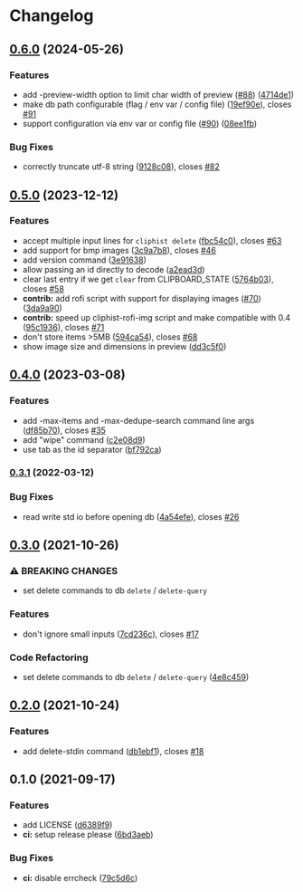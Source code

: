 # Changelog

## [0.6.0](https://www.github.com/sentriz/cliphist/compare/v0.5.0...v0.6.0) (2024-05-26)


### Features

* add -preview-width option to limit char width of preview  ([#88](https://www.github.com/sentriz/cliphist/issues/88)) ([4714de1](https://www.github.com/sentriz/cliphist/commit/4714de1cc6c58854a42199598b5e926f1fd50e4e))
* make db path configurable (flag / env var / config file) ([19ef90e](https://www.github.com/sentriz/cliphist/commit/19ef90ee35e6e3b27219d38ee43c82f52402431b)), closes [#91](https://www.github.com/sentriz/cliphist/issues/91)
* support configuration via env var or config file ([#90](https://www.github.com/sentriz/cliphist/issues/90)) ([08ee1fb](https://www.github.com/sentriz/cliphist/commit/08ee1fbe04610b01c0bd70fb9492f2338e1b9f4d))


### Bug Fixes

* correctly truncate utf-8 string ([9128c08](https://www.github.com/sentriz/cliphist/commit/9128c08fd4e24464ddcede6c5a0d32dabfc1ec09)), closes [#82](https://www.github.com/sentriz/cliphist/issues/82)

## [0.5.0](https://www.github.com/sentriz/cliphist/compare/v0.4.0...v0.5.0) (2023-12-12)


### Features

* accept multiple input lines for `cliphist delete` ([fbc54c0](https://www.github.com/sentriz/cliphist/commit/fbc54c0fe4c930cd24eb3c70134c3c3a1b3dcd2d)), closes [#63](https://www.github.com/sentriz/cliphist/issues/63)
* add support for bmp images ([3c9a7b8](https://www.github.com/sentriz/cliphist/commit/3c9a7b889e4eeed301e71d67ed37246cc9097e63)), closes [#46](https://www.github.com/sentriz/cliphist/issues/46)
* add version command ([3e91638](https://www.github.com/sentriz/cliphist/commit/3e91638630fc54f815ae025fa77e2472a770e91a))
* allow passing an id directly to decode ([a2ead3d](https://www.github.com/sentriz/cliphist/commit/a2ead3d83dd67ceb7189246ce428a21c559a449e))
* clear last entry if we get `clear` from CLIPBOARD_STATE ([5764b03](https://www.github.com/sentriz/cliphist/commit/5764b0345432b07eca49914e603a6fd2d1431a73)), closes [#58](https://www.github.com/sentriz/cliphist/issues/58)
* **contrib:** add rofi script with support for displaying images ([#70](https://www.github.com/sentriz/cliphist/issues/70)) ([3da9a90](https://www.github.com/sentriz/cliphist/commit/3da9a90de9828018149bb11befd3c1d7f2ed44d5))
* **contrib:** speed up cliphist-rofi-img script and make compatible with 0.4 ([95c1936](https://www.github.com/sentriz/cliphist/commit/95c193604fce7c5ec094ff9bf1c62cc6f5395750)), closes [#71](https://www.github.com/sentriz/cliphist/issues/71)
* don't store items >5MB ([594ca54](https://www.github.com/sentriz/cliphist/commit/594ca54b6c9d3363f7c59b95a40832d71bf8c5e5)), closes [#68](https://www.github.com/sentriz/cliphist/issues/68)
* show image size and dimensions in preview ([dd3c5f0](https://www.github.com/sentriz/cliphist/commit/dd3c5f0248065d8f36c48445b3e68ffb6000ff86))

## [0.4.0](https://www.github.com/sentriz/cliphist/compare/v0.3.1...v0.4.0) (2023-03-08)


### Features

* add -max-items and -max-dedupe-search command line args ([df85b70](https://www.github.com/sentriz/cliphist/commit/df85b70a9033cb400ca8758192eb901f21718f04)), closes [#35](https://www.github.com/sentriz/cliphist/issues/35)
* add "wipe" command ([c2e08d9](https://www.github.com/sentriz/cliphist/commit/c2e08d998c0724da37d179c8aa2356913241c35b))
* use tab as the id separator ([bf792ca](https://www.github.com/sentriz/cliphist/commit/bf792cab257db65be5d1287723353d380e9ecccc))

### [0.3.1](https://www.github.com/sentriz/cliphist/compare/v0.3.0...v0.3.1) (2022-03-12)


### Bug Fixes

* read write std io before opening db ([4a54efe](https://www.github.com/sentriz/cliphist/commit/4a54efe6fd027e2bef933d3f2d7270badae5d919)), closes [#26](https://www.github.com/sentriz/cliphist/issues/26)

## [0.3.0](https://www.github.com/sentriz/cliphist/compare/v0.2.0...v0.3.0) (2021-10-26)


### ⚠ BREAKING CHANGES

* set delete commands to db `delete` / `delete-query`

### Features

* don't ignore small inputs ([7cd236c](https://www.github.com/sentriz/cliphist/commit/7cd236ceeeab83bbd8c26baad230cee60807ded1)), closes [#17](https://www.github.com/sentriz/cliphist/issues/17)


### Code Refactoring

* set delete commands to db `delete` / `delete-query` ([4e8c459](https://www.github.com/sentriz/cliphist/commit/4e8c45991456f3e69d7db3c0a5f799129acbaa71))

## [0.2.0](https://www.github.com/sentriz/cliphist/compare/v0.1.0...v0.2.0) (2021-10-24)


### Features

* add delete-stdin command ([db1ebf1](https://www.github.com/sentriz/cliphist/commit/db1ebf1e937c22d7dfbd51dd17854f9f282840e3)), closes [#18](https://www.github.com/sentriz/cliphist/issues/18)

## 0.1.0 (2021-09-17)


### Features

* add LICENSE ([d6389f9](https://www.github.com/sentriz/cliphist/commit/d6389f951b3e70b52ac116d1015de5fed41ddba0))
* **ci:** setup release please ([6bd3aeb](https://www.github.com/sentriz/cliphist/commit/6bd3aeb4b5a8473097db788a341b002368821aee))


### Bug Fixes

* **ci:** disable errcheck ([79c5d6c](https://www.github.com/sentriz/cliphist/commit/79c5d6cfdf321a93e2cbd2f2645672c7335a7d1e))
